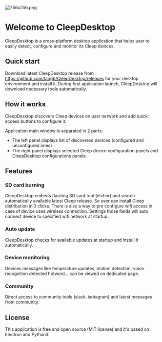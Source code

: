 ![256x256.png](https://github.com/tangb/CleepDesktop/blob/master/resources/256x256.png)

# Welcome to CleepDesktop

CleepDesktop is a cross-platform desktop application that helps user to easily detect, configure and monitor its Cleep devices.

## Quick start
Download latest CleepDesktop release from https://github.com/tangb/CleepDesktop/releases for your desktop environment and install it.
During first application launch, CleepDesktop will download necessary tools automatically.

## How it works
CleepDesktop discovers Cleep devices on user network and add quick access buttons to configure it.

Application main window is separated in 2 parts:

* The left panel displays list of discovered devices (configured and unconfigured ones)
* The right panel displays selected Cleep device configuration panels and CleepDesktop configurations panels.

## Features
### SD card burning
CleepDesktop embeds flashing SD card tool (etcher) and search automatically available latest Cleep release. So user can install Cleep distribution in 3 clicks.
There is also a way to pre configure wifi access in case of device uses wireless connection. Settings those fields will auto connect device to specified wifi network at startup.

### Auto update
CleepDesktop checks for available updates at startup and install it automatically.

### Device monitoring
Devices messages like temperature updates, motion detection, voice recognition detected hotword... can be viewed on dedicated page.

### Community
Direct access to community tools (slack, isntagram) and latest messages from community.

## License
This application is free and open source (MIT license) and it's based on Electron and Python3.
